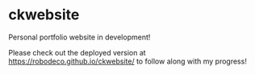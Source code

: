 # ckwebsite
Personal portfolio website in development! 

Please check out the deployed version at https://robodeco.github.io/ckwebsite/ to follow along with my progress! 
